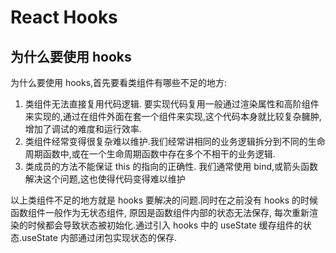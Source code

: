 # React Hooks

## 为什么要使用 hooks

为什么要使用 hooks,首先要看类组件有哪些不足的地方:

1. 类组件无法直接复用代码逻辑. 要实现代码复用一般通过渲染属性和高阶组件来实现的,通过在组件外面在套一个组件来实现,这个代码本身就比较复杂臃肿,增加了调试的难度和运行效率.
2. 类组件经常变得很复杂难以维护.我们经常讲相同的业务逻辑拆分到不同的生命周期函数中,或在一个生命周期函数中存在多个不相干的业务逻辑.
3. 类成员的方法不能保证 this 的指向的正确性. 我们通常使用 bind,或箭头函数解决这个问题,这也使得代码变得难以维护

以上类组件不足的地方就是 hooks 要解决的问题.同时在之前没有 hooks 的时候函数组件一般作为无状态组件, 原因是函数组件内部的状态无法保存, 每次重新渲染的时候都会导致状态被初始化.通过引入 hooks 中的 useState 缓存组件的状态.useState 内部通过闭包实现状态的保存.
